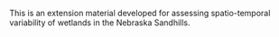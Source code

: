 This is an extension material developed for assessing spatio-temporal variability of wetlands in the Nebraska Sandhills.
